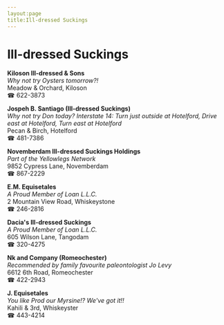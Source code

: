 ```yaml
---
layout:page
title:Ill-dressed Suckings
---
```

# Ill-dressed Suckings

**Kiloson Ill-dressed & Sons**  
_Why not try Oysters tomorrow?!_  
Meadow & Orchard, Kiloson  
☎ 622-3873



**Jospeh B. Santiago (Ill-dressed Suckings)**  
_Why not try Don today? 
Interstate 14: Turn just outside at Hotelford, Drive east at Hotelford, Turn east at Hotelford_  
Pecan & Birch, Hotelford  
☎ 481-7386



**Novemberdam Ill-dressed Suckings Holdings**  
_Part of the Yellowlegs Network_  
9852 Cypress Lane, Novemberdam  
☎ 867-2229



**E.M. Equisetales**  
_A Proud Member of Loan L.L.C._  
2 Mountain View Road, Whiskeystone  
☎ 246-2816



**Dacia's Ill-dressed Suckings**  
_A Proud Member of Loan L.L.C._  
605 Wilson Lane, Tangodam  
☎ 320-4275



**Nk and Company (Romeochester)**  
_Recommended by family favourite paleontologist Jo Levy_  
6612 6th Road, Romeochester  
☎ 422-2943



**J. Equisetales**  
_You like Prod our Myrsine!? We've got it!!_  
Kahili & 3rd, Whiskeyster  
☎ 443-4214



